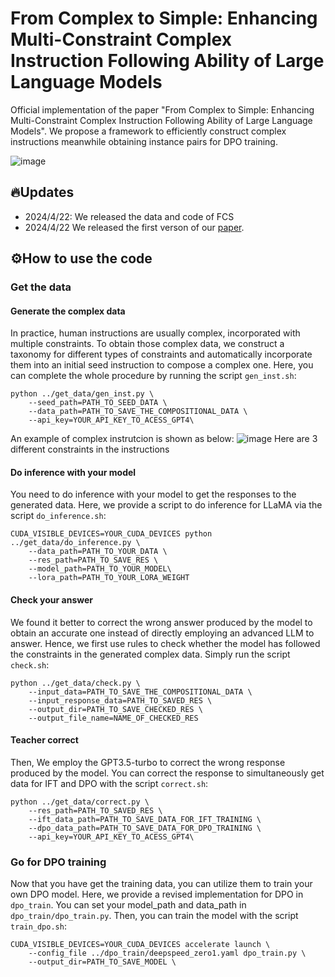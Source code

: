 # From Complex to Simple: Enhancing Multi-Constraint Complex Instruction Following Ability of Large Language Models
Official implementation of the paper "From Complex to Simple: Enhancing Multi-Constraint Complex Instruction Following Ability of Large Language Models". We propose a framework to efficiently construct complex instructions meanwhile obtaining instance pairs for DPO training.

![image](https://github.com/meowpass/FCS/assets/56729976/debacf40-1858-402b-b94a-700e7b7ad20b)

## 🔥Updates
* 2024/4/22: We released the data and code of FCS
* 2024/4/22 We released the first verson of our [paper](https://arxiv.org/xxxxxxx).

## ⚙️How to use the code

### Get the data

#### Generate the complex data

In practice, human instructions are usually complex, incorporated with multiple constraints. To obtain those complex data, we construct a taxonomy for different types of constraints and automatically incorporate them into an initial seed instruction to compose a complex one. Here, you can complete the whole procedure by running the script `gen_inst.sh`:

```shell
python ../get_data/gen_inst.py \
    --seed_path=PATH_TO_SEED_DATA \
    --data_path=PATH_TO_SAVE_THE_COMPOSITIONAL_DATA \
    --api_key=YOUR_API_KEY_TO_ACESS_GPT4\
```

An example of complex instrutcion is shown as below:
![image](https://github.com/meowpass/FollowComplexInstruction/assets/56729976/0b00b21b-9be6-439e-92eb-fcb459bbd0e6)
Here are 3 different constraints in the instructions

#### Do inference with your model

You need to do inference with your model to get the responses to the generated data. Here, we provide a script to do inference for LLaMA via the script `do_inference.sh`:

```shell
CUDA_VISIBLE_DEVICES=YOUR_CUDA_DEVICES python ../get_data/do_inference.py \
    --data_path=PATH_TO_YOUR_DATA \
    --res_path=PATH_TO_SAVE_RES \
    --model_path=PATH_TO_YOUR_MODEL\
    --lora_path=PATH_TO_YOUR_LORA_WEIGHT
```



#### Check your answer

We found it better to correct the wrong answer produced by the model to obtain an accurate one instead of directly employing an advanced LLM to answer. Hence, we first use rules to check whether the model has followed the constraints in the generated complex data. Simply run the script `check.sh`:

```shell
python ../get_data/check.py \
    --input_data=PATH_TO_SAVE_THE_COMPOSITIONAL_DATA \
    --input_response_data=PATH_TO_SAVED_RES \
    --output_dir=PATH_TO_SAVE_CHECKED_RES \
    --output_file_name=NAME_OF_CHECKED_RES
```



#### Teacher correct

Then, We employ the GPT3.5-turbo to correct the wrong response produced by the model. You can correct the response to simultaneously get data for IFT and DPO with the script `correct.sh`:

```shell
python ../get_data/correct.py \
    --res_path=PATH_TO_SAVED_RES \
    --ift_data_path=PATH_TO_SAVE_DATA_FOR_IFT_TRAINING \
    --dpo_data_path=PATH_TO_SAVE_DATA_FOR_DPO_TRAINING \
    --api_key=YOUR_API_KEY_TO_ACESS_GPT4\
```



### Go for DPO training

Now that you have get the training data, you can utilize them to train your own DPO model. Here, we provide a revised implementation for DPO in `dpo_train`. You can set your model_path and data_path in `dpo_train/dpo_train.py`. Then, you can train the model with the script `train_dpo.sh`:

```shell
CUDA_VISIBLE_DEVICES=YOUR_CUDA_DEVICES accelerate launch \
    --config_file ../dpo_train/deepspeed_zero1.yaml dpo_train.py \
    --output_dir=PATH_TO_SAVE_MODEL \
```

